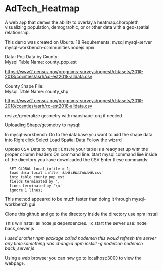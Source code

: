 # AdTech_Heatmap

A web app that demos the ability to overlay a heatmap/choropleth visualizing
population, demographic, or or other data with a geo-spatial relationship.

This demo was created on Ubuntu 18
Requirements:
mysql
mysql-server
mysql-workbench-communities
nodejs
npm

Data:
Pop Data by County:  
Mysql Table Name: county_pop_est

https://www2.census.gov/programs-surveys/popest/datasets/2010-2018/counties/asrh/cc-est2018-alldata.csv

County Shape File:  
Mysql Table Name: county_shp

https://www2.census.gov/programs-surveys/popest/datasets/2010-2018/counties/asrh/cc-est2018-alldata.csv

resize/generalize geometry with mapshaper.org if needed


Uploading Shape/geometry to mysql:

  In mysql-workbench:
    Go to the database you want to add the shape data into
    Right click
    Select Load Spatial Data
    Follow the wizard
    
Upload CSV Data to mysql:
  Ensure your table is already set up with the proper column headers
  On command line:
    Start mysql command line inside of the directory you have downloaded the CSV
    Enter these commands:

      SET GLOBAL local_infile = 1;
      load data local infile 'SAMPLEDATANAME.csv'
      into table county_pop_est
      fields terminated by ','
      lines terminated by '\n'
      ignore 1 lines;

  This method appeared to be much faster than doing it through mysql-workbench gui

Clone this github and go to the directory
inside the directory use
  npm install

This will install all node.js dependencies.
To start the server use:
  node back_server.js

  *I used another npm package called nodemon this would refresh the server
  any time something was changed
  npm install -g nodemon
  nodemon back_server.js*

Using a web browser you can now go to localhost:3000 to view the webpage.
